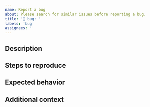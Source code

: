 ```yaml
---
name: Report a bug
about: Please search for similar issues before reporting a bug.
title: '🐛 bug: '
labels: 'bug'
assignees: ''
---
```


## Description

<!-- Provide a clear and concise description of the bug. If necessary, add screenshots and/or logs. -->

## Steps to reproduce

<!-- Explain how to reproduce the bug. Include any relevant details about your environment. -->

## Expected behavior

<!-- Provide a clear and concise description of what you expected to happen. -->

## Additional context

<!-- Add any other context about the bug. Be sure to link to any relevant discussions or resources. -->
